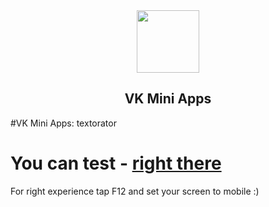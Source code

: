 <div align="center">
  <a href="https://github.com/VKCOM">
    <img width="100" height="100" src="https://avatars3.githubusercontent.com/u/1478241?s=200&v=4">
  </a>
  <br>
  <h2>VK Mini Apps</h2>
</div>

#VK Mini Apps: textorator

# You can test - <a href="epileksiy.github.io/textorator"> right there </a>
<span>For right experience tap F12 and set your screen to mobile :)</span>
